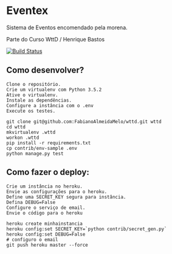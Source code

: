 # Eventex

Sistema de Eventos encomendado pela morena.

Parte do Curso WttD / Henrique Bastos

[![Build Status](https://travis-ci.org/FabianoAlmeidaMelo/wttd.svg?branch=master)](https://travis-ci.org/FabianoAlmeidaMelo/wttd)


## Como desenvolver?

```
Clone o repositório.
Crie um virtualenv com Python 3.5.2
Ative o virtualenv.
Instale as dependências.
Configure a instância com o .env
Execute os testes.
```

```console
git clone git@github.com:FabianoAlmeidaMelo/wttd.git wttd
cd wttd
mkvirtualenv .wttd
workon .wttd
pip install -r requirements.txt
cp contrib/env-sample .env
python manage.py test
```

## Como fazer o deploy:

```
Crie um instância no heroku.
Envie as configurações para o heroku.
Define uma SECRET_KEY segura para instância.
Defina DEBUG=False
Configure o serviço de email.
Envie o código para o heroku
```

```console
heroku create minhainstancia
heroku config:set SECRET_KEY=`python contrib/secret_gen.py`
heroku config:set DEBUG=False
# configuro o email
git push heroku master --force
```
